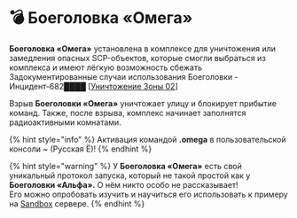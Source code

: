 # 💣 Боеголовка «Омега»

**Боеголовка «Омега»** установлена в комплексе для уничтожения или замедления опасных SCP-объектов, которые смогли выбраться из комплекса и имеют лёгкую возможность сбежать\
Задокументированные случаи использования Боеголовки - Инцидент-682████ \[[Уничтожение Зоны 02](../../../other/documents/zone02-termination.md)]

Взрыв **Боеголовки «Омега»** уничтожает улицу и блокирует прибытие команд. Также, после взрыва, комплекс начинает заполнятся радиоактивными комнатами.

{% hint style="info" %}
Активация командой **.omega** в пользовательской консоли \~ (Русская Ё)!
{% endhint %}

{% hint style="warning" %}
У **Боеголовка «Омега»** есть свой уникальный протокол запуска, который не такой простой как у **Боеголовки «Альфа».** О нём никто особо не рассказывает!\
Его можно опробовать изучить и научиться его использовать к примеру на [Sandbox](../../../servers/scpsl-sandbox.md) сервере.
{% endhint %}
